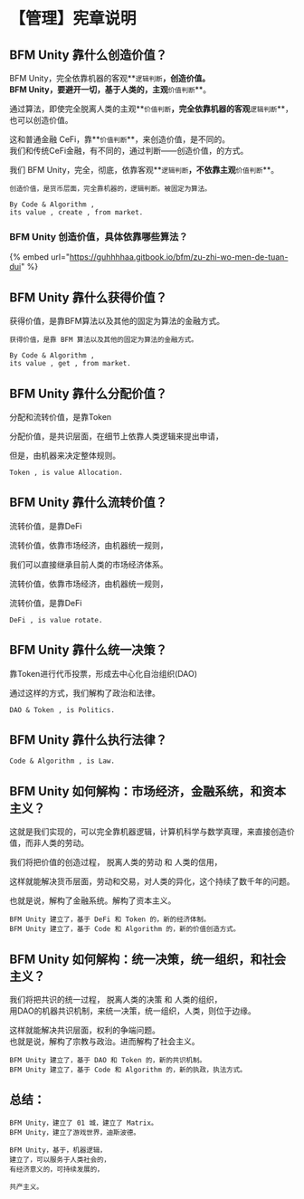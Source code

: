 # 【管理】宪章说明

## BFM Unity 靠什么创造价值？

BFM Unity，完全依靠机器的客观**`逻辑判断`**，创造价值。  
BFM Unity，要避开一切，基于人类的，主观**`价值判断`**。

通过算法，即使完全脱离人类的主观**`价值判断`**，完全依靠机器的客观**`逻辑判断`**，也可以创造价值。

这和普通金融 CeFi，靠**`价值判断`**，来创造价值，是不同的。  
我们和传统CeFi金融，有不同的，通过判断——创造价值，的方式。

我们 BFM Unity，完全，彻底，依靠客观**`逻辑判断`**，不依靠主观**`价值判断`**。

```text
创造价值，是货币层面，完全靠机器的，逻辑判断。被固定为算法。

By Code & Algorithm , 
its value , create , from market.
```

### BFM Unity 创造价值，具体依靠哪些算法？

{% embed url="https://guhhhhaa.gitbook.io/bfm/zu-zhi-wo-men-de-tuan-dui" %}

## BFM Unity 靠什么获得价值？

获得价值，是靠BFM算法以及其他的固定为算法的金融方式。 

```text
获得价值，是靠 BFM 算法以及其他的固定为算法的金融方式。

By Code & Algorithm , 
its value , get , from market.
```

## BFM Unity 靠什么分配价值？

分配和流转价值，是靠Token

分配价值，是共识层面，在细节上依靠人类逻辑来提出申请，

但是，由机器来决定整体规则。

```text
Token , is value Allocation.
```

## BFM Unity 靠什么流转价值？

流转价值，是靠DeFi

流转价值，依靠市场经济，由机器统一规则，

我们可以直接继承目前人类的市场经济体系。

流转价值，依靠市场经济，由机器统一规则，

流转价值，是靠DeFi

```text
DeFi , is value rotate.
```

## BFM Unity 靠什么统一决策？

靠Token进行代币投票，形成去中心化自治组织\(DAO\)

通过这样的方式，我们解构了政治和法律。

```text
DAO & Token , is Politics.
```

## BFM Unity 靠什么执行法律？

```text
Code & Algorithm , is Law.
```

## BFM Unity 如何解构：市场经济，金融系统，和资本主义？

这就是我们实现的，可以完全靠机器逻辑，计算机科学与数学真理，来直接创造价值，而非人类的劳动。

我们将把价值的创造过程， 脱离人类的劳动 和 人类的信用，

这样就能解决货币层面，劳动和交易，对人类的异化，这个持续了数千年的问题。

也就是说，解构了金融系统。解构了资本主义。

```text
BFM Unity 建立了，基于 DeFi 和 Token 的，新的经济体制。
BFM Unity 建立了，基于 Code 和 Algorithm 的，新的价值创造方式。
```

## BFM Unity 如何解构：统一决策，统一组织，和社会主义？

我们将把共识的统一过程， 脱离人类的决策 和 人类的组织，   
用DAO的机器共识机制，来统一决策，统一组织，人类，则位于边缘。

这样就能解决共识层面，权利的争端问题。  
也就是说，解构了宗教与政治。进而解构了社会主义。

```text
BFM Unity 建立了，基于 DAO 和 Token 的，新的共识机制。
BFM Unity 建立了，基于 Code 和 Algorithm 的，新的执政，执法方式。
```

## 总结：

```text
BFM Unity，建立了 01 城，建立了 Matrix。
BFM Unity，建立了游戏世界，迪斯波德。

BFM Unity，基于，机器逻辑，
建立了，可以服务于人类社会的，
有经济意义的，可持续发展的，

共产主义。
```

